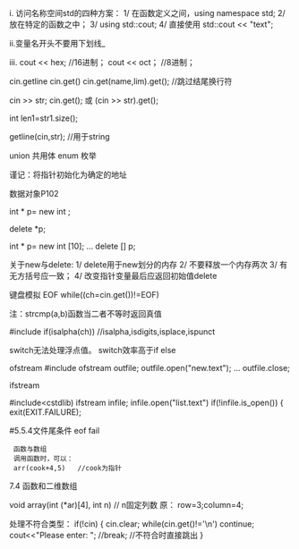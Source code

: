 i. 访问名称空间std的四种方案：
1/ 在函数定义之间，using namespace std;
2/ 放在特定的函数之中；
3/ using std::cout;
4/ 直接使用 std::cout << "text";

ii.变量名开头不要用下划线_

iii. cout << hex; //16进制；
     cout << oct；  //8进制；

cin.getline
cin.get()
cin.get(name,lim).get();  //跳过结尾换行符

cin >> str;
cin.get();
或
(cin >> str).get();

int len1=str1.size();

getline(cin,str);  //用于string

union 共用体
enum 枚举

谨记：将指针初始化为确定的地址

数据对象P102

int * p= new int ;
>>>
delete *p;

int * p= new int [10];
...
delete [] p;

关于new与delete:
1/ delete用于new划分的内存
2/ 不要释放一个内存两次
3/ 有无方括号应一致；
4/ 改变指针变量最后应返回初始值delete

键盘模拟 EOF 
while((ch=cin.get())!=EOF)

注：strcmp(a,b)函数当二者不等时返回真值

#include<cctype>
     if(isalpha(ch))
     //isalpha,isdigits,isplace,ispunct
     
switch无法处理浮点值。
switch效率高于if else

ofstream
#include<fstream>
     ofstream outfile;
     outfile.open("new.text");
     ...
     outfile.close;
     
ifstream

#include<cstdlib)
     ifstream infile;
     infile.open("list.text")
     if(!infile.is_open())
     {
          exit(EXIT.FAILURE);
          
 #5.5.4文件尾条件 eof fail
     
     函数与数组
     调用函数时，可以：
     arr(cook+4,5)   //cook为指针
     
  7.4 函数和二维数组
  
  void array(int (*ar)[4], int n)   // n固定列数
  原： row=3;column=4;
  
  
  处理不符合类型：
  if(!cin)
  {
     cin.clear;
     while(cin.get()!='\n')
          continue;
      cout<<"Please enter: ";
      //break; //不符合时直接跳出
   }
  
